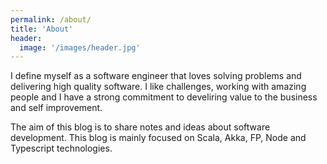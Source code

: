 ```yaml
---
permalink: /about/
title: 'About'
header:
  image: '/images/header.jpg'
---
```


I define myself as a software engineer that loves solving problems and delivering high quality software. I like challenges, working with amazing people and I have a strong commitment to develiring value to the business and self improvement.

The aim of this blog is to share notes and ideas about software development. This blog is mainly focused on Scala, Akka, FP, Node and Typescript technologies.
